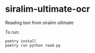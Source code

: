 # siralim-ultimate-ocr
Reading text from siralim ultimate


To run:
```
poetry install
poetry run python read.py